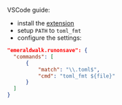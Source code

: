 VSCode guide:
  * install the [extension](https://marketplace.visualstudio.com/items?itemName=emeraldwalk.RunOnSave) 
  * setup `PATH` to `toml_fmt`
  * configure the settings:
```json
"emeraldwalk.runonsave": {
  "commands": [
      {
          "match": "\\.toml$",
          "cmd": "toml_fmt ${file}"
      }
  ]
}
```
    
